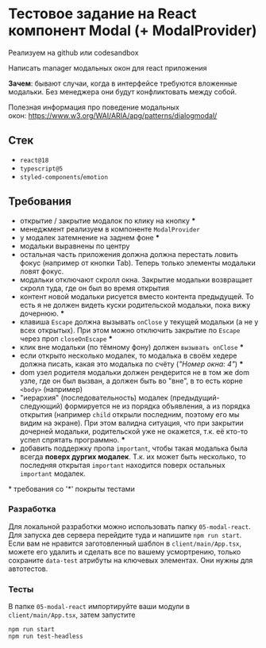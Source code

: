 # Тестовое задание на React компонент Modal (+ ModalProvider)

Реализуем на github или codesandbox

Написать manager модальных окон для react приложения

**Зачем**: бывают случаи, когда в интерфейсе требуются вложенные модальки. Без менеджера они будут конфликтовать между собой.

Полезная информация про поведение модальных окон: https://www.w3.org/WAI/ARIA/apg/patterns/dialogmodal/

## Стек

- `react@18`
- `typescript@5`
- `styled-components`/`emotion`

## Требования

- открытие / закрытие модалок по клику на кнопку **\***
- менеджмент реализуем в компоненте `ModalProvider`
- у модалек затемнение на заднем фоне **\***
- модальки выравнены по центру
- остальная часть приложения должна должна перестать ловить фокус (например от кнопки Tab). Теперь только элементы модальки ловят фокус.
- модальки отключают скролл окна. Закрытие модальки возвращает скролл туда, где он был во время открытия
- контент новой модальки рисуется вместо контента предыдущей. То есть я не должен видеть куски родительской модальки, пока вижу дочернюю. **\***
- клавиша `Escape` должна вызывать `onClose` у текущей модальки (а не у всех открытых). При этом можно отключить закрытие по `Escape` через проп `closeOnEscape` **\***
- клик вне модальки (по тёмному фону) должен `вызывать onClose` **\***
- если открыто несколько модалек, то модалька в своём хедере должна писать, какая это модалька по счёту (*"Номер окна: 4"*) **\***
- dom узел родителя модальки должен рендерится не в том же dom узле, где он был вызван, а должен быть во "вне", в то есть корне `<body>` (например)
- "иерархия" (последовательность) модалек (предыдущий-следующий) формируется не из порядка объявления, а из порядка открытия (например `child` открыли последним, поэтому его мы видим на экране). При этом валидна ситуация, что при закрытии дочерней модальки, родительской уже не окажется, т.к. её кто-то успел спрятать программно. **\***
- добавить поддержку пропа `important`, чтобы такая модалька была всегда **поверх дургих модалек**. Т.к. их может быть несколько, то последняя открытая `important` находится поверх остальных `important` модалек.

\* требования со '\*' покрыты тестами

### Разработка

Для локальной разработки можно использовать папку `05-modal-react`. Для запуска дев сервера перейдите туда и напишите `npm run start`. Если вам не нравится заготовленный шаблон в `client/main/App.tsx`, можете его удалить и сделать все по вашему усмортрению, только сохраните `data-test` атрибуты на ключевых элементах. Они нужны для автотестов.

### Тесты

В папке `05-modal-react` импортируйте ваши модули в `client/main/App.tsx`, затем запустите
```
npm run start
npm run test-headless
```
